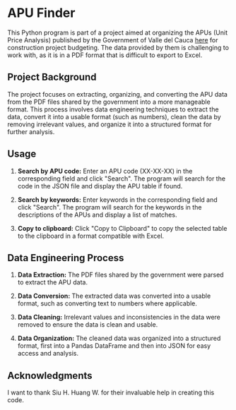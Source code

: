 # APU Finder

This Python program is part of a project aimed at organizing the APUs (Unit Price Analysis) published by the Government of Valle del Cauca [here](https://www.valledelcauca.gov.co/documentos/12530/listado-de-precios-gobernacion-2021/) for construction project budgeting. The data provided by them is challenging to work with, as it is in a PDF format that is difficult to export to Excel.

## Project Background

The project focuses on extracting, organizing, and converting the APU data from the PDF files shared by the government into a more manageable format. This process involves data engineering techniques to extract the data, convert it into a usable format (such as numbers), clean the data by removing irrelevant values, and organize it into a structured format for further analysis.

## Usage

1. **Search by APU code:** Enter an APU code (XX-XX-XX) in the corresponding field and click "Search". The program will search for the code in the JSON file and display the APU table if found.

2. **Search by keywords:** Enter keywords in the corresponding field and click "Search". The program will search for the keywords in the descriptions of the APUs and display a list of matches.

3. **Copy to clipboard:** Click "Copy to Clipboard" to copy the selected table to the clipboard in a format compatible with Excel.

## Data Engineering Process

1. **Data Extraction:** The PDF files shared by the government were parsed to extract the APU data.

2. **Data Conversion:** The extracted data was converted into a usable format, such as converting text to numbers where applicable.

3. **Data Cleaning:** Irrelevant values and inconsistencies in the data were removed to ensure the data is clean and usable.

4. **Data Organization:** The cleaned data was organized into a structured format, first into a Pandas DataFrame and then into JSON for easy access and analysis.

## Acknowledgments

I want to thank Siu H. Huang W. for their invaluable help in creating this code.



